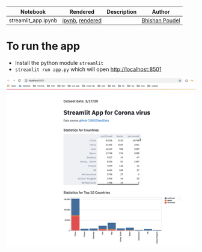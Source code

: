 
|  Notebook | Rendered   | Description  |  Author |
|---|---|---|---|
| streamlit_app.ipynb  | [ipynb](https://github.com/bhishanpdl/Project_Coronavirus19/blob/master/streamlit_app/streamlit_app.ipynb), [rendered](https://nbviewer.jupyter.org/github/bhishanpdl/Project_Coronavirus19/blob/master/streamlit_app/streamlit_app.ipynb)  |   | [Bhishan Poudel](https://bhishanpdl.github.io/)  |


# To run the app
- Install the python module `streamlit`
- `streamlit run app.py` which will open [http://localhost:8501](http://localhost:8501)

![](images/stramlit_app.png)
